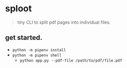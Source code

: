 # sploot

> tiny CLI to split pdf pages into individual files.

## get started.

- `python -m pipenv install`
- `python -m pipenv shell`
  - `python app.py --pdf-file /path/to/pdf/file.pdf`

